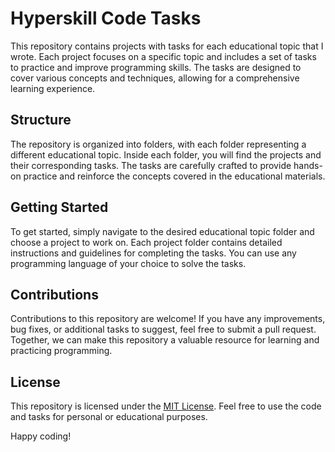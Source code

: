 # Hyperskill Code Tasks

This repository contains projects with tasks for each educational topic that I wrote. Each project focuses on a specific topic and includes a set of tasks to practice and improve programming skills. The tasks are designed to cover various concepts and techniques, allowing for a comprehensive learning experience.

## Structure

The repository is organized into folders, with each folder representing a different educational topic. Inside each folder, you will find the projects and their corresponding tasks. The tasks are carefully crafted to provide hands-on practice and reinforce the concepts covered in the educational materials.

## Getting Started

To get started, simply navigate to the desired educational topic folder and choose a project to work on. Each project folder contains detailed instructions and guidelines for completing the tasks. You can use any programming language of your choice to solve the tasks.

## Contributions

Contributions to this repository are welcome! If you have any improvements, bug fixes, or additional tasks to suggest, feel free to submit a pull request. Together, we can make this repository a valuable resource for learning and practicing programming.

## License

This repository is licensed under the [MIT License](LICENSE). Feel free to use the code and tasks for personal or educational purposes.

Happy coding!